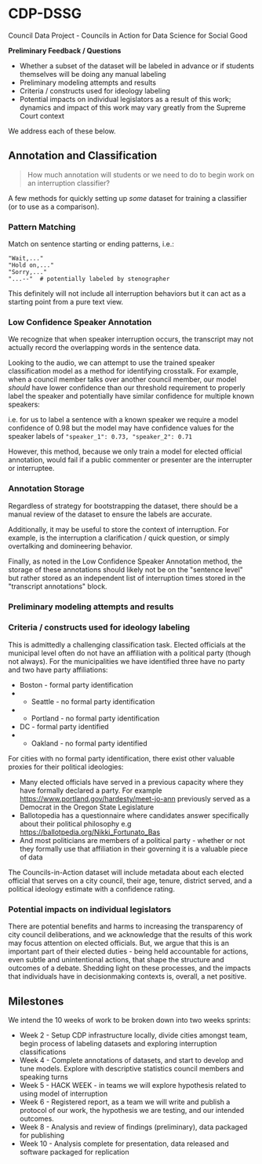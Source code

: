 # CDP-DSSG

Council Data Project - Councils in Action for Data Science for Social Good

**Preliminary Feedback / Questions**

- Whether a subset of the dataset will be labeled in advance or if students themselves will be doing any manual labeling
- Preliminary modeling attempts and results
- Criteria / constructs used for ideology labeling
- Potential impacts on individual legislators as a result of this work; dynamics and impact of this work may vary greatly from the Supreme Court context

We address each of these below. 

## Annotation and Classification

> How much annotation will students or we need to do to begin work on an
> interruption classifier?

A few methods for quickly setting up _some_ dataset for training a classifier
(or to use as a comparison).

### Pattern Matching

Match on sentence starting or ending patterns, i.e.:

```
"Wait,..."
"Hold on,..."
"Sorry,..."
"...--"  # potentially labeled by stenographer
```

This definitely will not include all interruption behaviors but it can
act as a starting point from a pure text view.

### Low Confidence Speaker Annotation

We recognize that when speaker interruption occurs, the transcript may not
actually record the overlapping words in the sentence data.

Looking to the audio, we can attempt to use the trained speaker classification
model as a method for identifying crosstalk. For example, when a
council member talks over another council member, our model _should_ have
lower confidence than our threshold requirement to properly label the
speaker and potentially have similar confidence for multiple known speakers:

i.e. for us to label a sentence with a known speaker we require a model
confidence of 0.98 but the model may have confidence values for the
speaker labels of `"speaker_1": 0.73, "speaker_2": 0.71`

However, this method, because we only train a model for elected official
annotation, would fail if a public commenter or presenter are the interrupter
or interruptee.

### Annotation Storage

Regardless of strategy for bootstrapping the dataset, there should be a
manual review of the dataset to ensure the labels are accurate.

Additionally, it may be useful to store the context of interruption.
For example, is the interruption a clarification / quick question, or simply
overtalking and domineering behavior.

Finally, as noted in the Low Confidence Speaker Annotation method, the storage
of these annotations should likely not be on the "sentence level" but rather
stored as an independent list of interruption times stored in the "transcript
annotations" block.


### Preliminary modeling attempts and results 


### Criteria / constructs used for ideology labeling
This is admittedly a challenging classification task. Elected officials at the municipal level often do not have an affiliation with a political party (though not always). For the municipalities we have identified three have no party and two have party affiliations: 
- Boston - formal party identification 
- - Seattle - no formal party identification 
- - Portland - no formal party identification 
- DC - formal party identified
- -  Oakland - no formal party identified

For cities with no formal party identification, there exist other valuable proxies for their political ideologies: 
- Many elected officials have served in a previous capacity where they have formally declared a party. For example https://www.portland.gov/hardesty/meet-jo-ann previously served as a Democrat in the Oregon State Legislature 
- Ballotopedia has a questionnaire where candidates answer specifically about their political philosophy e.g https://ballotpedia.org/Nikki_Fortunato_Bas 
- And most politicians are members of a political party - whether or not they formally use that affiliation in their governing it is a valuable piece of data

The Councils-in-Action dataset will include metadata about each elected official that serves on a city council, their age, tenure, district served, and a political ideology estimate with a confidence rating. 

### Potential impacts on individual legislators
There are potential benefits and harms to increasing the transparency of city council deliberations, and we acknowledge that the results of this work may focus attention on elected officials. But, we argue that this is an important part of their elected duties - being held accountable for actions, even subtle and unintentional actions, that shape the structure and outcomes of a debate. Shedding light on these processes, and the impacts that individuals have in decisionmaking contexts is, overall, a net positive. 


## Milestones
We intend the 10 weeks of work to be broken down into two weeks sprints: 
- Week 2 - Setup CDP infrastructure locally, divide cities amongst team, begin process of labeling datasets and exploring interruption classifications 
- Week 4 - Complete annotations of datasets, and start to develop and tune models. Explore with descriptive statistics council members and speaking turns  
- Week 5 - HACK WEEK - in teams we will explore hypothesis related to using model of interruption 
- Week 6  - Registered report, as a team we will write and publish a protocol of our work, the hypothesis we are testing, and our intended outcomes.  
- Week 8 -  Analysis and review of findings (preliminary), data packaged for publishing 
- Week 10 - Analysis complete for presentation, data released and software packaged for replication  


